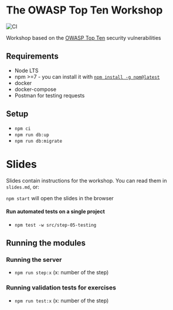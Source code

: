 # The OWASP Top Ten Workshop

![CI](https://github.com/nearform/owasp-top-ten-workshop/actions/workflows/ci.yml/badge.svg?event=push)

Workshop based on the [OWASP Top Ten](https://owasp.org/www-project-top-ten/) security vulnerabilities

## Requirements

- Node LTS
- npm >=7 - you can install it with [`npm install -g npm@latest`](https://docs.npmjs.com/try-the-latest-stable-version-of-npm)
- docker
- docker-compose
- Postman for testing requests

## Setup

- `npm ci`
- `npm run db:up`
- `npm run db:migrate`

# Slides

Slides contain instructions for the workshop. You can read them in `slides.md`, or:

`npm start` will open the slides in the browser

#### Run automated tests on a single project

- `npm test -w src/step-05-testing`

## Running the modules

### Running the server

- `npm run step:x` (x: number of the step)

### Running validation tests for exercises

- `npm run test:x` (x: number of the step)
